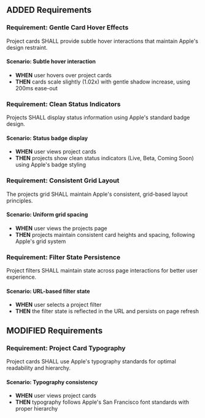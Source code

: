 ## ADDED Requirements

### Requirement: Gentle Card Hover Effects

Project cards SHALL provide subtle hover interactions that maintain Apple's design restraint.

#### Scenario: Subtle hover interaction

- **WHEN** user hovers over project cards
- **THEN** cards scale slightly (1.02x) with gentle shadow increase, using 200ms ease-out

### Requirement: Clean Status Indicators

Projects SHALL display status information using Apple's standard badge design.

#### Scenario: Status badge display

- **WHEN** user views project cards
- **THEN** projects show clean status indicators (Live, Beta, Coming Soon) using Apple's badge styling

### Requirement: Consistent Grid Layout

The projects grid SHALL maintain Apple's consistent, grid-based layout principles.

#### Scenario: Uniform grid spacing

- **WHEN** user views the projects page
- **THEN** projects maintain consistent card heights and spacing, following Apple's grid system

### Requirement: Filter State Persistence

Project filters SHALL maintain state across page interactions for better user experience.

#### Scenario: URL-based filter state

- **WHEN** user selects a project filter
- **THEN** the filter state is reflected in the URL and persists on page refresh

## MODIFIED Requirements

### Requirement: Project Card Typography

Project cards SHALL use Apple's typography standards for optimal readability and hierarchy.

#### Scenario: Typography consistency

- **WHEN** user views project cards
- **THEN** typography follows Apple's San Francisco font standards with proper hierarchy
